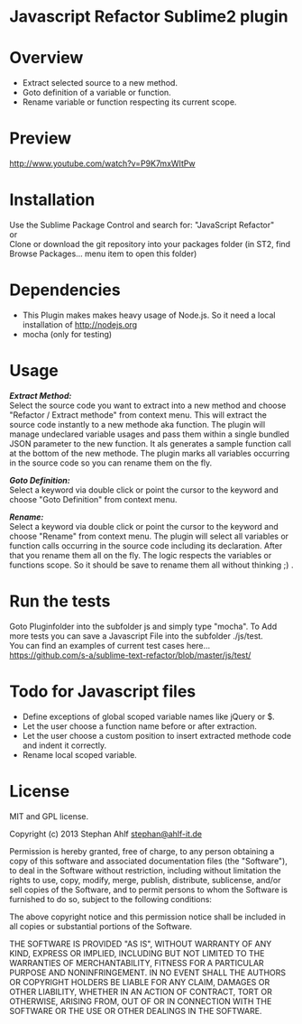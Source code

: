 Javascript Refactor Sublime2 plugin
===============================

Overview
========

- Extract selected source to a new method.
- Goto definition of a variable or function.
- Rename variable or function respecting its current scope.


Preview
========

http://www.youtube.com/watch?v=P9K7mxWItPw

Installation
============

Use the Sublime Package Control and search for: "JavaScript Refactor"  
or  
Clone or download the git repository into your packages folder (in ST2, find Browse Packages... menu item to open this folder)

Dependencies
============
- This Plugin makes makes heavy usage of Node.js. So it need a local installation of http://nodejs.org 
- mocha (only for testing)

Usage
=====

***Extract Method:***  
Select the source code you want to extract into a new method and choose "Refactor / Extract methode" from context menu. 
This will extract the source code instantly to a new methode aka function. The plugin will manage undeclared variable usages and pass them within a single bundled JSON parameter to the new function.
It als generates a sample function call at the bottom of the new methode.
The plugin marks all variables occurring in the source code so you can rename them on the fly. 

***Goto Definition:***  
Select a keyword via double click or point the cursor to the keyword and choose "Goto Definition" from context menu.

***Rename:***  
Select a keyword via double click or point the cursor to the keyword and choose "Rename" from context menu. The plugin will select all variables or function calls occurring in the source code including its declaration. After that you rename them all on the fly. The logic respects the variables or functions scope. So it should be save to rename them all without thinking ;) .

Run the tests
=============
Goto Pluginfolder into the subfolder js and simply type "mocha". To Add more tests you can save a Javascript File into the subfolder ./js/test.  
You can find an examples of current test cases here...  
https://github.com/s-a/sublime-text-refactor/blob/master/js/test/


Todo for Javascript files
========================
- Define exceptions of global scoped variable names like jQuery or $.
- Let the user choose a function name before or after extraction.
- Let the user choose a custom position to insert extracted methode code and indent it correctly.
- Rename local scoped variable.


License
=======


MIT and GPL license.

Copyright (c) 2013 Stephan Ahlf <stephan@ahlf-it.de>

Permission is hereby granted, free of charge, to any person obtaining a copy of this software and associated documentation files (the "Software"), to deal in the Software without restriction, including without limitation the rights to use, copy, modify, merge, publish, distribute, sublicense, and/or sell copies of the Software, and to permit persons to whom the Software is furnished to do so, subject to the following conditions:

The above copyright notice and this permission notice shall be included in all copies or substantial portions of the Software.

THE SOFTWARE IS PROVIDED "AS IS", WITHOUT WARRANTY OF ANY KIND, EXPRESS OR IMPLIED, INCLUDING BUT NOT LIMITED TO THE WARRANTIES OF MERCHANTABILITY, FITNESS FOR A PARTICULAR PURPOSE AND NONINFRINGEMENT. IN NO EVENT SHALL THE AUTHORS OR COPYRIGHT HOLDERS BE LIABLE FOR ANY CLAIM, DAMAGES OR OTHER LIABILITY, WHETHER IN AN ACTION OF CONTRACT, TORT OR OTHERWISE, ARISING FROM, OUT OF OR IN CONNECTION WITH THE SOFTWARE OR THE USE OR OTHER DEALINGS IN THE SOFTWARE.